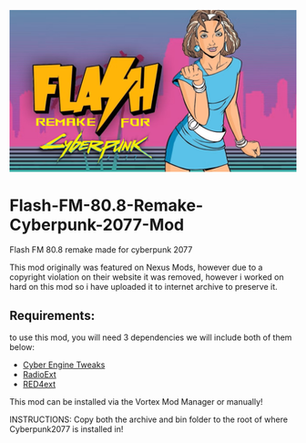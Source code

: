 ![flashfm](images/gta-vc-flash-fm.png)

# Flash-FM-80.8-Remake-Cyberpunk-2077-Mod
Flash FM 80.8 remake made for cyberpunk 2077

This mod originally was featured on Nexus Mods, however due to a copyright violation on their website it was removed, however i worked on hard on this mod so i have uploaded it to internet archive to preserve it.

## Requirements:

to use this mod, you will need 3 dependencies we will include both of them below:

- [Cyber Engine Tweaks](https://www.nexusmods.com/cyberpunk2077/mods/107)
- [RadioExt](https://www.nexusmods.com/cyberpunk2077/mods/4591)
- [RED4ext](https://www.nexusmods.com/cyberpunk2077/mods/2380)

This mod can be installed via the Vortex Mod Manager or manually!

INSTRUCTIONS:
Copy both the archive and bin folder to the root of where Cyberpunk2077 is installed in!
